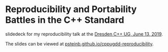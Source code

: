 # Reproducibility and Portability Battles in the C++ Standard

slidedeck for my reproducibility talk at the [Dresden C++ UG, June 13, 2019](http://cpp-ug-dresden.blogspot.com/2019/05/june-talk-peter-steinbach.html).

The slides can be viewed at [psteinb.github.io/cppugdd-reproducibility]().
